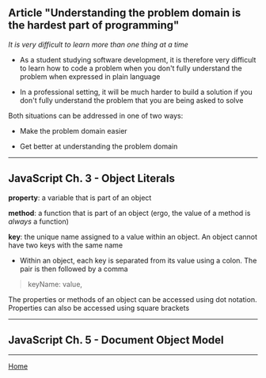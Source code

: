 ## Article "Understanding the problem domain is the hardest part of programming"

*It is very difficult to learn more than one thing at a time*

- As a student studying software development, it is therefore very difficult to learn how to code a problem when you don't fully understand the problem when expressed in plain language

- In a professional setting, it will be much harder to build a solution if you don't fully understand the problem that you are being asked to solve

Both situations can be addressed in one of two ways: 

- Make the problem domain easier

- Get better at understanding the problem domain 

---
## JavaScript Ch. 3 - Object Literals

**property**: a variable that is part of an object

**method**: a function that is part of an object (ergo, the value of a method is *always* a function)

**key**: the unique name assigned to a value within an object.  An object cannot have two keys with the same name

  - Within an object, each key is separated from its value using a colon.  The pair is then followed by a comma

  > keyName: value,

The properties or methods of an object can be accessed using dot notation.  Properties can also be accessed using square brackets

---
## JavaScript Ch. 5 - Document Object Model




---
[Home](https://jchinzi.github.io/reading-notes/)